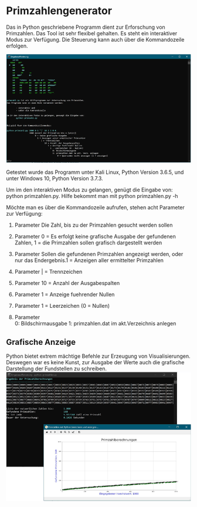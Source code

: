 # Primzahlengenerator
Das in Python geschriebene Programm dient zur Erforschung von Primzahlen. Das Tool ist sehr flexibel gehalten. Es steht ein interaktiver Modus zur Verfügung. Die Steuerung kann auch über die Kommandozeile erfolgen.

![Mit dem Parameter "-h" bekommt man Hilfe angezeigt](https://github.com/pittermann/Primzahlengenerator/blob/master/images/primzahlen_help.jpg)

Getestet wurde das Programm unter Kali Linux, Python Version 3.6.5, und unter Windows 10, Python Version 3.7.3.

Um im den interaktiven Modus zu gelangen, genügt die Eingabe von: python primzahlen.py.
Hilfe bekommt man mit python primzahlen.py -h


Möchte man es über die Kommandozeile aufrufen, stehen acht Parameter zur Verfügung:
1. Parameter
Die Zahl, bis zu der Primzahlen gesucht werden sollen

2. Parameter
	0 = Es erfolgt keine grafische Ausgabe der gefundenen Zahlen, 
	1 = die Primzahlen sollen grafisch dargestellt werden

3. Parameter
Sollen die gefundenen Primzahlen angezeigt werden, oder nur das Endergebnis.1 = Anzeigen aller ermittelter Primzahlen

4. Parameter
| = Trennzeichen

5. Parameter
10 = Anzahl der Ausgabespalten

6. Parameter
1 = Anzeige fuehrender Nullen

7. Parameter
1 = Leerzeichen (0 = Nullen)
                                       
8. Parameter																			 
0: Bildschirmausgabe
1: primzahlen.dat im akt.Verzeichnis anlegen

## Grafische Anzeige
Python bietet extrem mächtige Befehle zur Erzeugung von Visualisierungen. Deswegen war es keine Kunst, zur Ausgabe der Werte auch die grafische Darstellung der Fundstellen zu schreiben.
![Die Visualisierung ist ruckzuck geschrieben](https://github.com/pittermann/Primzahlengenerator/blob/master/images/primzahlen_graphic.jpg)

